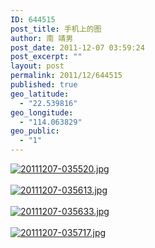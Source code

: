 ```yaml
---
ID: 644515
post_title: 手机上的图
author: 南 靖男
post_date: 2011-12-07 03:59:24
post_excerpt: ""
layout: post
permalink: 2011/12/644515
published: true
geo_latitude:
  - "22.539816"
geo_longitude:
  - "114.063829"
geo_public:
  - "1"
---
```

<a href="https://larryli.cn/wp-content/uploads/2011/12/20111207-035520.jpg"><img src="https://larryli.cn/wp-content/uploads/2011/12/20111207-035520.jpg" alt="20111207-035520.jpg" class="alignnone size-full" /></a><br /><br /><a href="https://larryli.cn/wp-content/uploads/2011/12/20111207-035613.jpg"><img src="https://larryli.cn/wp-content/uploads/2011/12/20111207-035613.jpg" alt="20111207-035613.jpg" class="alignnone size-full" /></a><br /><br /><a href="https://larryli.cn/wp-content/uploads/2011/12/20111207-035633.jpg"><img src="https://larryli.cn/wp-content/uploads/2011/12/20111207-035633.jpg" alt="20111207-035633.jpg" class="alignnone size-full" /></a><br /><br /><a href="https://larryli.cn/wp-content/uploads/2011/12/20111207-035717.jpg"><img src="https://larryli.cn/wp-content/uploads/2011/12/20111207-035717.jpg" alt="20111207-035717.jpg" class="alignnone size-full" /></a>